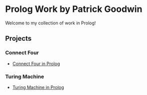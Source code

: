 # Prolog Work by Patrick Goodwin
Welcome to my collection of work in Prolog!

## Projects

### Connect Four
- [Connect Four in Prolog](https://github.com/pattygcoding/Connect-Four-Language-Tree/tree/main/prolog)

### Turing Machine
- [Turing Machine in Prolog](https://github.com/pattygcoding/Turing-Machines/tree/main/Prolog)
